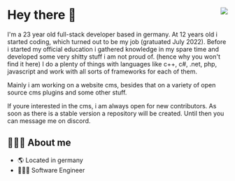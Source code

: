 # Hey there 👋 <img align="right" src="https://komarev.com/ghpvc/?username=nastycodes&style=flat-square&color=blue">

I'm a 23 year old full-stack developer based in germany. At 12 years old i started coding, which turned out to be my job (gratuated July 2022).
Before i started my official education i gathered knowledge in my spare time and developed some very shitty stuff i am not proud of. (hence why you won't find it here)
I do a plenty of things with languages like c++, c#, .net, php, javascript and work with all sorts of frameworks for each of them.

Mainly i am working on a website cms, besides that on a variety of open source cms plugins and some other stuff. 

If youre interested in the cms, i am always open for new contributors. As soon as there is a stable version a repository will be created.
Until then you can message me on discord.

## 👨🏻‍💻 About me

- 🌎 Located in germany
- 👨🏻‍💻 Software Engineer
